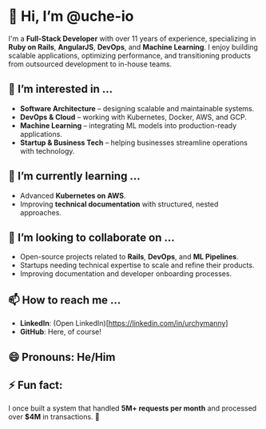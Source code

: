 # 👋 Hi, I’m @uche-io

I'm a **Full-Stack Developer** with over 11 years of experience, specializing in **Ruby on Rails**, **AngularJS**, **DevOps**, and **Machine Learning**. I enjoy building scalable applications, optimizing performance, and transitioning products from outsourced development to in-house teams.  

## 👀 I’m interested in ...  
- **Software Architecture** – designing scalable and maintainable systems.  
- **DevOps & Cloud** – working with Kubernetes, Docker, AWS, and GCP.  
- **Machine Learning** – integrating ML models into production-ready applications.  
- **Startup & Business Tech** – helping businesses streamline operations with technology.  

## 🌱 I’m currently learning ...  
- Advanced **Kubernetes on AWS**.  
- Improving **technical documentation** with structured, nested approaches.  

## 💞️ I’m looking to collaborate on ...  
- Open-source projects related to **Rails**, **DevOps**, and **ML Pipelines**.  
- Startups needing technical expertise to scale and refine their products.  
- Improving documentation and developer onboarding processes.  

## 📫 How to reach me ...    
- **LinkedIn**: (Open LinkedIn)[https://linkedin.com/in/urchymanny]  
- **GitHub**: Here, of course!  

## 😄 Pronouns: He/Him  

## ⚡ Fun fact:  
I once built a system that handled **5M+ requests per month** and processed over **$4M** in transactions. 🚀  
